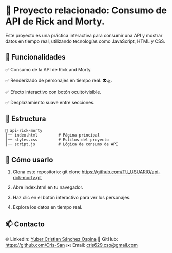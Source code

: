 # 📌 Proyecto relacionado: Consumo de API de Rick and Morty.

Este proyecto es una práctica interactiva para consumir una API y mostrar datos en tiempo real, utilizando tecnologías como JavaScript, HTML y CSS.

## 📌 Funcionalidades

✅ Consumo de la API de Rick and Morty.

✅ Renderizado de personajes en tiempo real. 👽🛸.

✅ Efecto interactivo con botón oculto/visible.

✅ Desplazamiento suave entre secciones.

## 📂 Estructura
```plaintext
📂 api-rick-morty
│── index.html         # Página principal
│── styles.css         # Estilos del proyecto
│── script.js          # Lógica de consumo de API
```

## 📌 Cómo usarlo

1. Clona este repositorio: git clone https://github.com/TU_USUARIO/api-rick-morty.git


2. Abre index.html en tu navegador.

3. Haz clic en el botón interactivo para ver los personajes.

4. Explora los datos en tiempo real.


## 📫 Contacto

🌐 LinkedIn: [Yuber Cristian Sánchez Ospina](https://www.linkedin.com/in/yubercristiansanchezospina/)
🐙 GitHub: https://github.com/Cris-San
✉️ Email: cris629.cso@gmail.com
